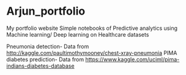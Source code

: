 # Arjun_portfolio
My portfolio website
Simple notebooks of Predictive analytics using Machine learning/ Deep learning on Healthcare datasets

Pneumonia detection- Data from http://kaggle.com/paultimothymooney/chest-xray-pneumonia
PIMA diabetes prediction- Data from https://www.kaggle.com/uciml/pima-indians-diabetes-database
